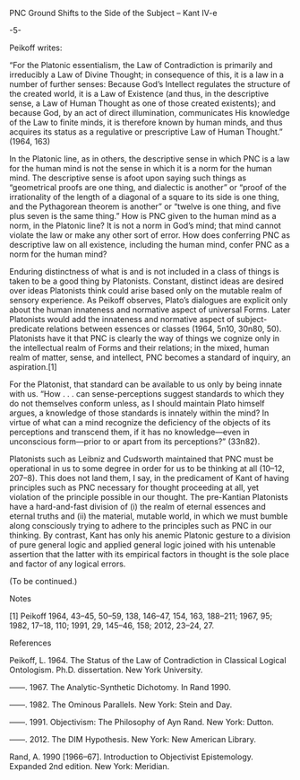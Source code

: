 PNC Ground Shifts to the Side of the Subject – Kant IV-e

-5-

Peikoff writes:

“For the Platonic essentialism, the Law of Contradiction is primarily and irreducibly a Law of Divine Thought; in consequence of this, it is a law in a number of further senses: Because God’s Intellect regulates the structure of the created world, it is a Law of Existence (and thus, in the descriptive sense, a Law of Human Thought as one of those created existents); and because God, by an act of direct illumination, communicates His knowledge of the Law to finite minds, it is therefore known by human minds, and thus acquires its status as a regulative or prescriptive Law of Human Thought.” (1964, 163)

In the Platonic line, as in others, the descriptive sense in which PNC is a law for the human mind is not the sense in which it is a norm for the human mind. The descriptive sense is afoot upon saying such things as “geometrical proofs are one thing, and dialectic is another” or “proof of the irrationality of the length of a diagonal of a square to its side is one thing, and the Pythagorean theorem is another” or “twelve is one thing, and five plus seven is the same thing.” How is PNC given to the human mind as a norm, in the Platonic line? It is not a norm in God’s mind; that mind cannot violate the law or make any other sort of error. How does conferring PNC as descriptive law on all existence, including the human mind, confer PNC as a norm for the human mind?

Enduring distinctness of what is and is not included in a class of things is taken to be a good thing by Platonists. Constant, distinct ideas are desired over ideas Platonists think could arise based only on the mutable realm of sensory experience. As Peikoff observes, Plato’s dialogues are explicit only about the human innateness and normative aspect of universal Forms. Later Platonists would add the innateness and normative aspect of subject-predicate relations between essences or classes (1964, 5n10, 30n80, 50). Platonists have it that PNC is clearly the way of things we cognize only in the intellectual realm of Forms and their relations; in the mixed, human realm of matter, sense, and intellect, PNC becomes a standard of inquiry, an aspiration.[1]

For the Platonist, that standard can be available to us only by being innate with us. “How . . . can sense-perceptions suggest standards to which they do not themselves conform unless, as I should maintain Plato himself argues, a knowledge of those standards is innately within the mind? In virtue of what can a mind recognize the deficiency of the objects of its perceptions and transcend them, if it has no knowledge—even in unconscious form—prior to or apart from its perceptions?” (33n82).

Platonists such as Leibniz and Cudsworth maintained that PNC must be operational in us to some degree in order for us to be thinking at all (10–12, 207–8). This does not land them, I say,  in the predicament of Kant of having principles such as PNC necessary for thought proceeding at all, yet violation of the principle possible in our thought. The pre-Kantian Platonists have a hard-and-fast division of (i) the realm of eternal essences and eternal truths and (ii) the material, mutable world, in which we must bumble along consciously trying to adhere to the principles such as PNC in our thinking. By contrast, Kant has only his anemic Platonic gesture to a division of pure general logic and applied general logic joined with his untenable assertion that the latter with its empirical factors in thought is the sole place and factor of any logical errors.

(To be continued.)

Notes

[1] Peikoff 1964, 43–45, 50–59, 138, 146–47, 154, 163, 188–211; 1967, 95; 1982, 17–18, 110; 1991, 29, 145–46, 158; 2012, 23–24, 27.

References

Peikoff, L. 1964. The Status of the Law of Contradiction in Classical Logical Ontologism. Ph.D. dissertation. New York University.

——. 1967. The Analytic-Synthetic Dichotomy. In Rand 1990.

——. 1982. The Ominous Parallels. New York: Stein and Day.

——. 1991. Objectivism: The Philosophy of Ayn Rand. New York: Dutton.

——. 2012. The DIM Hypothesis. New York: New American Library.

Rand, A. 1990 [1966–67]. Introduction to Objectivist Epistemology. Expanded 2nd edition. New York: Meridian.
